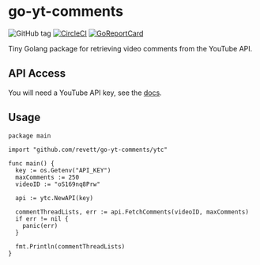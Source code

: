 # go-yt-comments

![GitHub tag](https://img.shields.io/github/tag/revett/go-yt-comments.svg?style=flat)
[![CircleCI](https://circleci.com/gh/revett/go-yt-comments/tree/master.svg?style=shield)](https://circleci.com/gh/revett/go-yt-comments/tree/master)
[![GoReportCard](https://goreportcard.com/badge/github.com/revett/go-yt-comments)](https://goreportcard.com/report/github.com/revett/go-yt-comments)

Tiny Golang package for retrieving video comments from the YouTube API.

## API Access

You will need a YouTube API key, see the [docs](https://developers.google.com/youtube/v3/docs/).

## Usage

```golang
package main

import "github.com/revett/go-yt-comments/ytc"

func main() {
  key := os.Getenv("API_KEY")
  maxComments := 250
  videoID := "oS169nq8Prw"

  api := ytc.NewAPI(key)

  commentThreadLists, err := api.FetchComments(videoID, maxComments)
  if err != nil {
    panic(err)
  }

  fmt.Println(commentThreadLists)
}
```